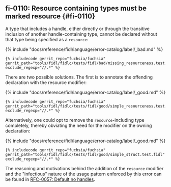 ## fi-0110: Resource containing types must be marked resource {#fi-0110}

A type that includes a handle, either directly or through the transitive
inclusion of another handle-containing type, cannot be declared without that
type being specified as a `resource`:

{% include "docs/reference/fidl/language/error-catalog/label/_bad.md" %}

```fidl
{% includecode gerrit_repo="fuchsia/fuchsia" gerrit_path="tools/fidl/fidlc/tests/fidl/bad/missing_resourceness.test.fidl" exclude_regexp="//.*" %}
```

There are two possible solutions. The first is to annotate the offending
declaration with the resource modifier:

{% include "docs/reference/fidl/language/error-catalog/label/_good.md" %}

<!-- TODO(fxbug.dev/109877): Improve example quality. -->
```fidl
{% includecode gerrit_repo="fuchsia/fuchsia" gerrit_path="tools/fidl/fidlc/tests/fidl/good/simple_resourceness.test.fidl" exclude_regexp="//.*" %}
```

Alternatively, one could opt to remove the `resource`-including type completely,
thereby obviating the need for the modifier on the owning declaration:

{% include "docs/reference/fidl/language/error-catalog/label/_good.md" %}

```fidl
{% includecode gerrit_repo="fuchsia/fuchsia" gerrit_path="tools/fidl/fidlc/tests/fidl/good/simple_struct.test.fidl" exclude_regexp="//.*" %}
```

The reasoning and motivations behind the addition of the `resource` modifier and
the "infectious" nature of the usage pattern enforced by this error can be found
in [RFC-0057: Default no handles][rfc-0057].

[rfc-0057]: /docs/contribute/governance/rfcs/0057_default_no_handles.md
